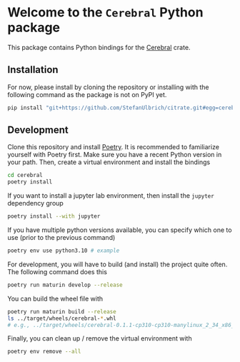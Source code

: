 # Welcome to the `Cerebral` Python package


This package contains Python bindings for the
[Cerebral](https://stefanulbrich.github.io/citrate/cerebral/index.html) crate.

## Installation

For now, please install by cloning the repository or installing with the following
command as the package is not on PyPI yet.

```sh
pip install "git+https://github.com/StefanUlbrich/citrate.git#egg=cerebral&subdirectory=cerebral"
```

## Development

Clone this repository and install [Poetry](https://python-poetry.org/docs/#installation).
It is recommended to familiarize yourself with Poetry first.
Make sure you have a recent Python version in your path.
Then, create a virtual environment and install the bindings

```sh
cd cerebral
poetry install
```

If you want to install a jupyter lab environment, then install the `jupyter` dependency group

```sh
poetry install --with jupyter
```

If you have multiple python versions available, you can specify which one
to use (prior to the previous command)

```sh
poetry env use python3.10 # example
```

For development, you will have to build (and install) the project quite often.
The following command does this

```sh
poetry run maturin develop --release
```


You can build the wheel file with

```sh
poetry run maturin build --release
ls ../target/wheels/cerebral-*.whl
# e.g., ../target/wheels/cerebral-0.1.1-cp310-cp310-manylinux_2_34_x86_64.whl
```

Finally, you can clean up / remove the virtual environment with

```sh
poetry env remove --all
```
